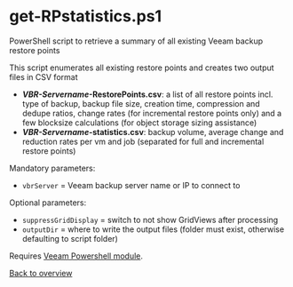 # get-RPstatistics.ps1

PowerShell script to retrieve a summary of all existing Veeam  backup restore points

This script enumerates all existing restore points and creates two output files in CSV format 
  - **_VBR-Servername_-RestorePoints.csv**:
    a list of all restore points incl. type of backup,
    backup file size, creation time, compression and dedupe ratios,
    change rates (for incremental restore points only) and
    a few blocksize calculations (for object storage sizing assistance)
  - **_VBR-Servername_-statistics.csv**:
    backup volume, average change and reduction rates per vm and job
    (separated for full and incremental restore points)

Mandatory parameters:
- `vbrServer` = Veeam backup server name or IP to connect to

Optional parameters:
- `suppressGridDisplay` = switch to not show GridViews after processing
- `outputDir` = where to write the output files (folder must exist, otherwise defaulting to script folder)


Requires [Veeam Powershell module].

[Back to overview](README.md)


<!-- referenced links -->
[Veeam PowerShell module]: https://helpcenter.veeam.com/docs/backup/powershell/getting_started.html
